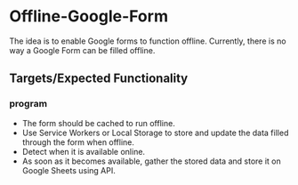# Offline-Google-Form

The idea is to enable Google forms to function offline. Currently, there is no way a Google Form can be filled offline.

## Targets/Expected Functionality
### program
- The form should be cached to run offline.
- Use Service Workers or Local Storage to store and update the data filled through the form when offline.
- Detect when it is available online.
- As soon as it becomes available, gather the stored data and store it on Google Sheets using API.